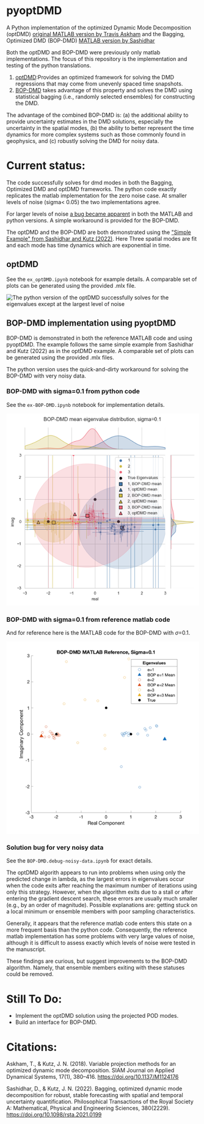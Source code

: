 # pyoptDMD

A Python implementation of the optimized Dynamic Mode Decomposition (optDMD) [original
MATLAB version by Travis Askham](https://github.com/duqbo/optdmd) and the Bagging,  
Optimized DMD (BOP-DMD) [MATLAB version by Sashidhar](https://github.com/dsashid/BOP-DMD)

Both the optDMD and BOP-DMD were previously only matlab implementations. The focus of this
repository is the implementation and testing of the python translations.

1) [optDMD](https://github.com/klapo/pyoptDMD/blob/main/examples/ex_optDMD.ipynb):Provides an 
   optimized framework for solving the DMD regressions that may come from unevenly spaced time snapshots.
2) [BOP-DMD](https://github.com/klapo/pyoptDMD/blob/main/examples/ex-BOP-DMD.ipynb) 
   takes advantage of this property and solves the DMD using statistical
   bagging (i.e., randomly selected ensembles) for constructing the DMD.

The advantage of the combined BOP-DMD is: (a) the additional ability to provide
uncertainty estimates in the DMD solutions, especially the uncertainty in the spatial
modes, (b) the ability to better represent the time dynamics for more complex systems such
as those commonly found in geophysics, and (c) robustly solving the DMD for noisy data.

# Current status:

The code successfully solves for dmd modes in both the Bagging, Optimized DMD and
optDMD frameworks. The python code exactly replicates the matlab implementation for 
the zero noise case. At smaller levels of noise (sigma< 0.05) the two implementations
agree.

For larger levels of noise [a bug became apparent](#solution-bug-for-very-noisy-data) 
in both the MATLAB and python versions. A simple workaround is provided for the BOP-DMD.

The optDMD and the BOP-DMD are both demonstrated using the ["Simple Example" from 
Sashidhar and Kutz (2022)](https://github.com/dsashid/BOP-DMD/blob/main/BOP_DMD_main.m). Here 
Three spatial modes are fit and each mode has time dynamics which are exponential in time.

## optDMD

See the `ex_optDMD.ipynb` notebook for example details. A comparable set of plots can 
be generated using the provided .mlx file.

![The python version of the optDMD successfully solves for the eigenvalues except at 
the largest level of noise](examples/python_optDMD.png)

## BOP-DMD implementation using pyoptDMD

BOP-DMD is demonstrated in both the reference MATLAB code and using pyoptDMD. The
example follows the same simple example from Sashidhar and Kutz (2022) as in the
optDMD example. A comparable set of plots can be generated using the provided .mlx files.

The python version uses the quick-and-dirty workaround for solving the BOP-DMD with 
very noisy data.

### BOP-DMD with sigma=0.1 from python code

See the `ex-BOP-DMD.ipynb` notebook for implementation details.

![BOP-DMD with sigma=0.1 from python code](examples/python_BOP-DMD.sigma=0.1.png)

### BOP-DMD with sigma=0.1 from reference matlab code

And for reference here is the MATLAB code for the BOP-DMD with $\sigma$=0.1.

![BOP-DMD with sigma=0.1 from reference matlab code](examples/matlab_reference.BOP-DMD.sigma%3D0.1.png)

### Solution bug for very noisy data

See the `BOP-DMD.debug-noisy-data.ipynb` for exact details.

The optDMD algorith appears to run into problems when using only the predicted change
in lambda, as the largest errors in eigenvalues occur when the code exits
after reaching the maximum number of iterations using only this strategy. However, when
the algorithm exits due to a stall or after entering the
gradient descent search, these errors are usually much smaller (e.g., by an order of
magnitude). Possible explanations are: getting stuck on a local minimum or ensemble
members with poor sampling characteristics.

Generally, it appears that the reference matlab code enters this state on a more
frequent basis than the python code. Consequently, the reference
matlab implementation has some problems with very large values of noise, although it
is difficult to assess exactly which levels of noise were tested in the manuscript.

These findings are curious, but suggest improvements to the BOP-DMD algorithm. Namely,
that ensemble members exiting with these statuses could be removed.

# Still To Do:

- Implement the optDMD solution using the projected POD modes.
- Build an interface for BOP-DMD.

# Citations:

Askham, T., & Kutz, J. N. (2018). Variable projection methods for an optimized
dynamic mode decomposition. SIAM Journal on Applied Dynamical Systems, 17(1), 380–416.
https://doi.org/10.1137/M1124176

Sashidhar, D., & Kutz, J. N.
(2022). Bagging, optimized dynamic mode decomposition for robust, stable forecasting
with spatial and temporal uncertainty quantification. Philosophical Transactions of
the Royal Society A: Mathematical, Physical and Engineering Sciences, 380(2229).
https://doi.org/10.1098/rsta.2021.0199